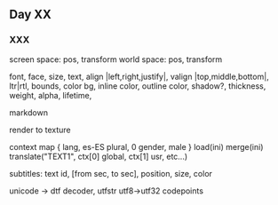 ## Day XX

### XXX

screen space: pos, transform
world space: pos, transform

font, face, size, text, align |left,right,justify|, valign |top,middle,bottom|, ltr|rtl, bounds,
color bg, inline color, outline color, shadow?,
thickness, weight, alpha, lifetime,

markdown

render to texture


context map {
    lang, es-ES
    plural, 0
    gender, male
}
load(ini)
merge(ini)
translate("TEXT1", ctx[0] global, ctx[1] usr, etc...)

subtitles: text id, [from sec, to sec], position, size, color

unicode -> dtf decoder, utfstr
utf8->utf32 codepoints

